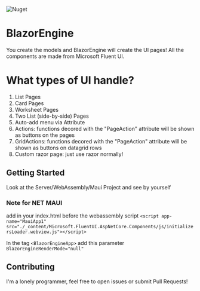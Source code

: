 ![Nuget](https://img.shields.io/nuget/v/BlazorGenerator)

# BlazorEngine
You create the models and BlazorEngine will create the UI pages!
All the components are made from Microsoft Fluent UI. 


# What types of UI handle?
 1. List Pages
 2. Card Pages
 3. Worksheet Pages
 4. Two List (side-by-side) Pages
 5. Auto-add menu via Attribute
 6. Actions: functions decored with the "PageAction" attribute will be shown as buttons on the pages
 7. GridActions: functions decored with the "PageAction" attribute will be shown as buttons on datagrid rows
 8. Custom razor page: just use razor normally!

## Getting Started
Look at the Server/WebAssembly/Maui Project and see by yourself

### Note for NET MAUI
add in your index.html before the webassembly script
  `<script app-name="MauiApp1" src="./_content/Microsoft.FluentUI.AspNetCore.Components/js/initializersLoader.webview.js"></script>`

In the tag `<BlazorEngineApp>` add this parameter `BlazorEngineRenderMode="null"`

## Contributing
I'm a lonely programmer, feel free to open issues or submit Pull Requests!

